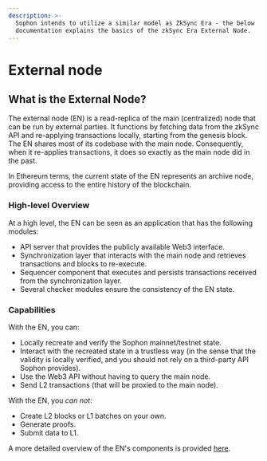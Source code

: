 ```yaml
---
description: >-
  Sophon intends to utilize a similar model as ZkSync Era - the below
  documentation explains the basics of the zkSync Era External Node.
---
```


# External node

## What is the External Node? <a href="#what-is-the-external-node" id="what-is-the-external-node"></a>

The external node (EN) is a read-replica of the main (centralized) node that can be run by external parties. It functions by fetching data from the zkSync API and re-applying transactions locally, starting from the genesis block. The EN shares most of its codebase with the main node. Consequently, when it re-applies transactions, it does so exactly as the main node did in the past.

In Ethereum terms, the current state of the EN represents an archive node, providing access to the entire history of the blockchain.

### High-level Overview <a href="#high-level-overview" id="high-level-overview"></a>

At a high level, the EN can be seen as an application that has the following modules:

* API server that provides the publicly available Web3 interface.
* Synchronization layer that interacts with the main node and retrieves transactions and blocks to re-execute.
* Sequencer component that executes and persists transactions received from the synchronization layer.
* Several checker modules ensure the consistency of the EN state.

### Capabilities

With the EN, you can:

* Locally recreate and verify the Sophon mainnet/testnet state.
* Interact with the recreated state in a trustless way (in the sense that the validity is locally verified, and you should not rely on a third-party API Sophon provides).
* Use the Web3 API without having to query the main node.
* Send L2 transactions (that will be proxied to the main node).

With the EN, you _can not_:

* Create L2 blocks or L1 batches on your own.
* Generate proofs.
* Submit data to L1.

A more detailed overview of the EN's components is provided [here](https://docs.zksync.io/infra/introduction.html).
